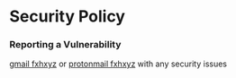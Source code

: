 # Security Policy

### Reporting a Vulnerability

<a href="mailto:fxhxyz8@gmail.com">gmail fxhxyz</a> or
<a href="mailto:fxhxyz@proton.me">protonmail fxhxyz</a> with any security issues
